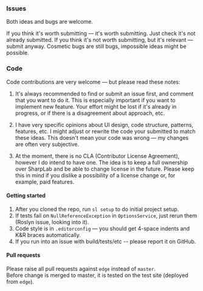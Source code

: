 ### Issues

Both ideas and bugs are welcome.

If you think it's worth submitting — it's worth submitting. Just check it's not already submitted.
If you think it's not worth submitting, but it's relevant — submit anyway.
Cosmetic bugs are still bugs, impossible ideas might be possible.

### Code

Code contributions are very welcome — but please read these notes:

1. It's always recommended to find or submit an issue first, and comment that you want to do it.
This is especially important if you want to implement new feature.
Your effort might be lost if it's already in progress, or if there is a disagreement about approach, etc.

2. I have very specific opinions about UI design, code structure, patterns, features, etc.
I might adjust or rewrite the code your submitted to match these ideas.
This doesn't mean your code was wrong — my changes are often very subjective.

3. At the moment, there is no CLA (Contributor License Agreement), however I do intend to have one.
The idea is to keep a full ownership over SharpLab and be able to change license in the future.
Please keep this in mind if you dislike a possibility of a license change or, for example, paid features.

#### Getting started

1. After you cloned the repo, run `sl setup` to do initial project setup.
2. If tests fail on `NullReferenceException` in `OptionsService`, just rerun them (Roslyn issue, looking into it).
3. Code style is in `.editorconfig` — you should get 4-space indents and K&R braces automatically.
4. If you run into an issue with build/tests/etc -- please report it on GitHub.

#### Pull requests

Please raise all pull requests against `edge` instead of `master`.  
Before change is merged to master, it is tested on the test site (deployed from `edge`).